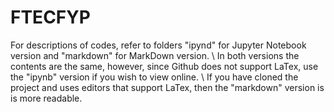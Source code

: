 # FTECFYP
For descriptions of codes, refer to folders "ipynd" for Jupyter Notebook version and "markdown" for MarkDown version. \\
In both versions the contents are the same, however, since Github does not support LaTex, use the "ipynb" version if you wish to view online. \\
If you have cloned the project and uses editors that support LaTex, then the "markdown" version is is more readable. 

